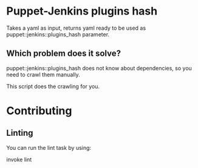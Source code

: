 # Puppet-Jenkins plugins hash

Takes a yaml as input, returns yaml ready to be used as
puppet::jenkins::plugins_hash parameter.

## Which problem does it solve?

puppet::jenkins::plugins_hash does not know about dependencies, so you need to
crawl them manually.

This script does the crawling for you.


# Contributing

## Linting

You can run the lint task by using:

  invoke lint
